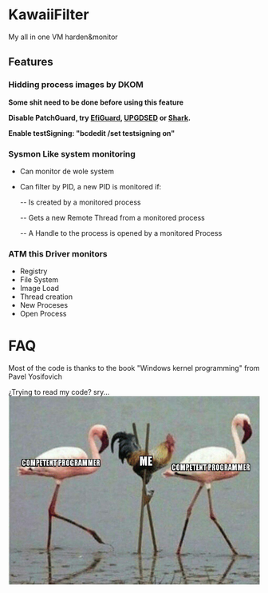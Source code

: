 # KawaiiFilter
My all in one VM harden&monitor

## Features

### Hidding process images by DKOM
**Some shit need to be done before using this feature**

  **Disable PatchGuard, try [EfiGuard](https://github.com/Mattiwatti/EfiGuard), [UPGDSED](https://github.com/hfiref0x/UPGDSED) or [Shark](https://github.com/9176324/Shark).**

  **Enable testSigning: "bcdedit /set testsigning on"**

### Sysmon Like system monitoring
- Can monitor de wole system 
- Can filter by PID, a new PID is monitored if:

  -- Is created by a monitored process

  -- Gets a new Remote Thread from a monitored process
  
  -- A Handle to the process is opened by a monitored Process

### ATM this Driver monitors
- Registry
- File System
- Image Load
- Thread creation
- New Proceses
- Open Process

# FAQ
Most of the code is thanks to the book "Windows kernel programming" from Pavel Yosifovich

¿Trying to read my code? sry...
![Image of devel](https://github.com/Bondey/KawaiiFilter/blob/master/misc/devel.jpg)
